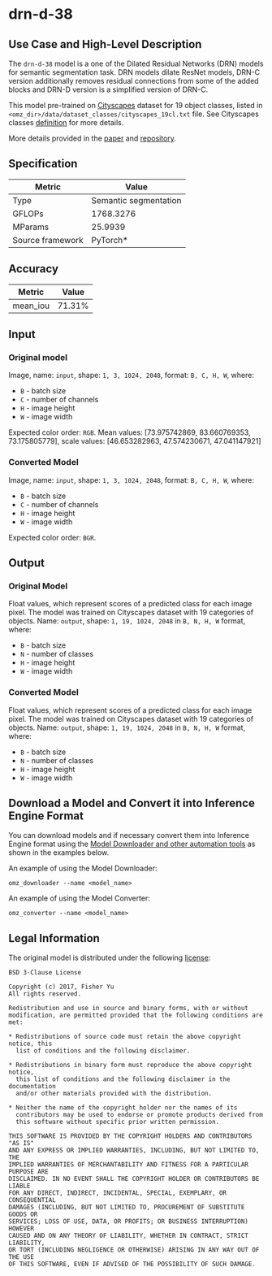 # drn-d-38

## Use Case and High-Level Description

The `drn-d-38` model is a one of the Dilated Residual Networks (DRN) models for semantic segmentation task. DRN models dilate ResNet models, DRN-C version additionally removes residual connections from some of the added blocks and DRN-D version is a simplified version of DRN-C.

This model pre-trained on [Cityscapes](https://www.cityscapes-dataset.com) dataset for 19 object classes, listed in `<omz_dir>/data/dataset_classes/cityscapes_19cl.txt` file. See Cityscapes classes [definition](https://www.cityscapes-dataset.com/dataset-overview) for more details.

More details provided in the [paper](https://arxiv.org/abs/1705.09914) and [repository](https://github.com/fyu/drn).

## Specification

| Metric            | Value                |
|-------------------|----------------------|
| Type              | Semantic segmentation|
| GFLOPs            | 1768.3276            |
| MParams           | 25.9939              |
| Source framework  | PyTorch\*            |

## Accuracy

| Metric    | Value |
| --------- | ----- |
| mean_iou  | 71.31%|

## Input

### Original model

Image, name: `input`, shape: `1, 3, 1024, 2048`, format: `B, C, H, W`, where:

- `B` - batch size
- `C` - number of channels
- `H` - image height
- `W` - image width

Expected color order: `RGB`.
Mean values: [73.975742869, 83.660769353, 73.175805779], scale values: [46.653282963, 47.574230671, 47.041147921]

### Converted Model

Image, name: `input`, shape: `1, 3, 1024, 2048`, format: `B, C, H, W`, where:

- `B` - batch size
- `C` - number of channels
- `H` - image height
- `W` - image width

Expected color order: `BGR`.

## Output

### Original Model

Float values, which represent scores of a predicted class for each image pixel. The model was trained on Cityscapes dataset with 19 categories of objects. Name: `output`, shape: `1, 19, 1024, 2048` in `B, N, H, W` format, where:

- `B` - batch size
- `N` - number of classes
- `H` - image height
- `W` - image width

### Converted Model

Float values, which represent scores of a predicted class for each image pixel. The model was trained on Cityscapes dataset with 19 categories of objects. Name: `output`, shape: `1, 19, 1024, 2048` in `B, N, H, W` format, where:

- `B` - batch size
- `N` - number of classes
- `H` - image height
- `W` - image width

## Download a Model and Convert it into Inference Engine Format

You can download models and if necessary convert them into Inference Engine format using the [Model Downloader and other automation tools](../../../tools/model_tools/README.md) as shown in the examples below.

An example of using the Model Downloader:
```
omz_downloader --name <model_name>
```

An example of using the Model Converter:
```
omz_converter --name <model_name>
```

## Legal Information

The original model is distributed under the following
[license](https://raw.githubusercontent.com/fyu/drn/master/LICENSE):

```
BSD 3-Clause License

Copyright (c) 2017, Fisher Yu
All rights reserved.

Redistribution and use in source and binary forms, with or without
modification, are permitted provided that the following conditions are met:

* Redistributions of source code must retain the above copyright notice, this
  list of conditions and the following disclaimer.

* Redistributions in binary form must reproduce the above copyright notice,
  this list of conditions and the following disclaimer in the documentation
  and/or other materials provided with the distribution.

* Neither the name of the copyright holder nor the names of its
  contributors may be used to endorse or promote products derived from
  this software without specific prior written permission.

THIS SOFTWARE IS PROVIDED BY THE COPYRIGHT HOLDERS AND CONTRIBUTORS "AS IS"
AND ANY EXPRESS OR IMPLIED WARRANTIES, INCLUDING, BUT NOT LIMITED TO, THE
IMPLIED WARRANTIES OF MERCHANTABILITY AND FITNESS FOR A PARTICULAR PURPOSE ARE
DISCLAIMED. IN NO EVENT SHALL THE COPYRIGHT HOLDER OR CONTRIBUTORS BE LIABLE
FOR ANY DIRECT, INDIRECT, INCIDENTAL, SPECIAL, EXEMPLARY, OR CONSEQUENTIAL
DAMAGES (INCLUDING, BUT NOT LIMITED TO, PROCUREMENT OF SUBSTITUTE GOODS OR
SERVICES; LOSS OF USE, DATA, OR PROFITS; OR BUSINESS INTERRUPTION) HOWEVER
CAUSED AND ON ANY THEORY OF LIABILITY, WHETHER IN CONTRACT, STRICT LIABILITY,
OR TORT (INCLUDING NEGLIGENCE OR OTHERWISE) ARISING IN ANY WAY OUT OF THE USE
OF THIS SOFTWARE, EVEN IF ADVISED OF THE POSSIBILITY OF SUCH DAMAGE.
```
